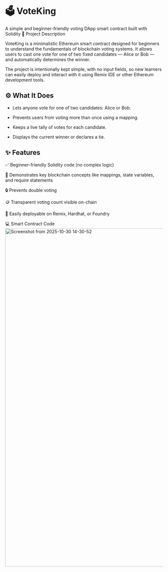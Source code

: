 # 🗳️ VoteKing
A simple and beginner-friendly voting DApp smart contract built with Solidity
📖 Project Description

VoteKing is a minimalistic Ethereum smart contract designed for beginners to understand the fundamentals of blockchain voting systems.
It allows users to cast one vote for one of two fixed candidates — Alice or Bob — and automatically determines the winner.

The project is intentionally kept simple, with no input fields, so new learners can easily deploy and interact with it using Remix IDE or other Ethereum development tools.

## ⚙️ What It Does

- Lets anyone vote for one of two candidates: Alice or Bob.

- Prevents users from voting more than once using a mapping.

- Keeps a live tally of votes for each candidate.

- Displays the current winner or declares a tie.

## ✨ Features

✅ Beginner-friendly Solidity code (no complex logic)

🧠 Demonstrates key blockchain concepts like mappings, state variables, and require statements

🔒 Prevents double voting

🪙 Transparent voting count visible on-chain

🚀 Easily deployable on Remix, Hardhat, or Foundry

💻 Smart Contract Code<img width="1920" height="1080" alt="Screenshot from 2025-10-30 14-30-52" src="https://github.com/user-attachments/assets/ec8a21d2-1412-4cc1-a7d6-c1a656ed84a1" />

